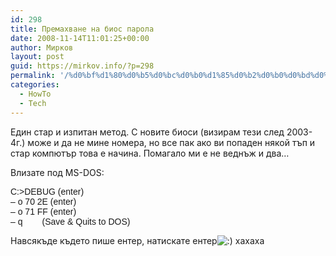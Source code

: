 ```yaml
---
id: 298
title: Премахване на биос парола
date: 2008-11-14T11:01:25+00:00
author: Мирков
layout: post
guid: https://mirkov.info/?p=298
permalink: '/%d0%bf%d1%80%d0%b5%d0%bc%d0%b0%d1%85%d0%b2%d0%b0%d0%bd%d0%b5-%d0%bd%d0%b0-%d0%b1%d0%b8%d0%be%d1%81-%d0%bf%d0%b0%d1%80%d0%be%d0%bb%d0%b0/'
categories:
  - HowTo
  - Tech
---
```

Един стар и изпитан метод. С новите биоси (визирам тези след 2003-4г.) може и да не мине номера, но все пак ако ви попаден някой тъп и стар компютър това е начина. Помагало ми е не веднъж и два&#8230;

Влизате под MS-DOS:

<span style="font-family: Arial;"><span>C:\>DEBUG (enter)<br /> &#8211; o 70 2E (enter)<br /> &#8211; o 71 FF (enter)<br /> &#8211; q        (Save & Quits to DOS)</span></span>

Навсякъде където пише ентер, натискате ентер<img src='https://mirkov.info/wp-includes/images/blank.gif' alt=':)' class='wp-smiley smiley-2' /> хахаха